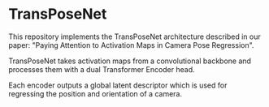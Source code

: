 # TransPoseNet 
This repository implements the TransPoseNet architecture described in our paper: "Paying Attention to Activation Maps in Camera Pose Regression".

TransPoseNet takes activation maps from a convolutional backbone and processes them with a dual Transformer Encoder head. 

Each encoder outputs a global latent descriptor which is used for regressing the position and orientation of a camera. 

